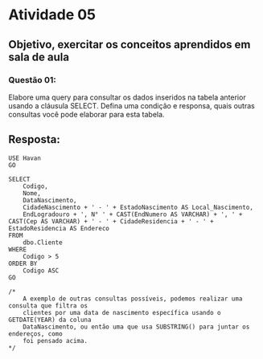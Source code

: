 # Atividade 05

## Objetivo, exercitar os conceitos aprendidos em sala de aula

### Questão 01:
Elabore uma query para consultar os dados inseridos na tabela anterior usando a cláusula SELECT. Defina uma condição e responsa, quais outras consultas você pode elaborar para esta tabela.


## Resposta:
    USE Havan
	GO
	
	SELECT 
		Codigo,
		Nome,
		DataNascimento,
		CidadeNascimento + ' - ' + EstadoNascimento AS Local_Nascimento,
		EndLogradouro + ', N° ' + CAST(EndNumero AS VARCHAR) + ', ' + CAST(Cep AS VARCHAR) + ' - ' + CidadeResidencia + ' - ' + EstadoResidencia AS Endereco
	FROM
		dbo.Cliente
	WHERE
		Codigo > 5
	ORDER BY 
		Codigo ASC
	GO
	
	/*
		A exemplo de outras consultas possíveis, podemos realizar uma consulta que filtra os
		clientes por uma data de nascimento específica usando o GETDATE(YEAR) da coluna
		DataNascimento, ou então uma que usa SUBSTRING() para juntar os endereços, como
		foi pensado acima.
	*/
